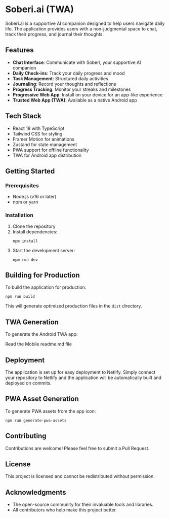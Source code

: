 # Soberi.ai (TWA)

Soberi.ai is a supportive AI companion designed to help users navigate daily life. The application provides users with a non-judgmental space to chat, track their progress, and journal their thoughts.

## Features

- **Chat Interface**: Communicate with Soberi, your supportive AI companion
- **Daily Check-ins**: Track your daily progress and mood
- **Task Management**: Structured daily activities
- **Journaling**: Record your thoughts and reflections
- **Progress Tracking**: Monitor your streaks and milestones
- **Progressive Web App**: Install on your device for an app-like experience
- **Trusted Web App (TWA)**: Available as a native Android app

## Tech Stack

- React 18 with TypeScript
- Tailwind CSS for styling
- Framer Motion for animations
- Zustand for state management
- PWA support for offline functionality
- TWA for Android app distribution

## Getting Started

### Prerequisites

- Node.js (v16 or later)
- npm or yarn

### Installation

1. Clone the repository
2. Install dependencies:
   ```
   npm install
   ```
3. Start the development server:
   ```
   npm run dev
   ```

## Building for Production

To build the application for production:

```
npm run build
```

This will generate optimized production files in the `dist` directory.

## TWA Generation

To generate the Android TWA app:

Read the Mobile readme.md file

## Deployment

The application is set up for easy deployment to Netlify. Simply connect your repository to Netlify and the application will be automatically built and deployed on commits.

## PWA Asset Generation

To generate PWA assets from the app icon:

```
npm run generate-pwa-assets
```

## Contributing

Contributions are welcome! Please feel free to submit a Pull Request.

## License

This project is licensed and cannot be redistributed without permission.

## Acknowledgments

- The open-source community for their invaluable tools and libraries.
- All contributors who help make this project better.
